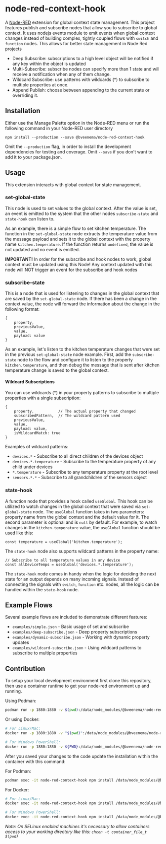 # node-red-context-hook

A [Node-RED](https://nodered.org/) extension for global context state management. This project features publish and subscribe nodes that allow you to subscribe to global context. It uses nodejs events module to emit events when global context changes instead of building complex, tightly coupled flows with `switch` and `function` nodes. This allows for better state management in Node Red projects
- Deep Subscribe: subscriptions to a high level object will be notified if any key within the object is updated
- Multi-Subscribe: subscribe nodes can specify more than 1 state and will receive a notification when any of them change.
- Wildcard Subscribe: use patterns with wildcards (*) to subscribe to multiple properties at once.
- Append Publish: choose between appending to the current state or overriding it.

## Installation

Either use the Manage Palette option in the Node-RED menu or run the following command in your Node-RED user directory

```
npm install --production --save @bveenema/node-red-context-hook
```

Omit the `--production` flag, in order to install the development dependencies for testing and coverage. Omit `--save` if you don't want to add it to your package.json.

## Usage
This extension interacts with global context for state management.

### set-global-state
This node is used to set values to the global context. After the value is set, an event is emitted to the system
that the other nodes `subscribe-state` and `state-hook` can listen to.

As an example, there is a simple flow to set kitchen temperature. The function in the `set-global-state` node extracts
the temperature value from the message payload and sets it to the global context with the property name `kitchen.temperature`.
If the function returns `undefined`, the value is not updated and no event is emitted.

**IMPORTANT!** In order for the subscribe and hook nodes to work, global context must be updated using this Node! Any context updated with this node will NOT trigger an event for the subscribe and hook nodes

### subscribe-state
This is a node that is used for listening to changes in the global context that are saved by the `set-global-state` node.
If there has been a change in the context value, the node will forward the information about the change in the following format:

```
{
    property,
    previousValue,
    value,
    payload: value
}   
```

As an example, let's listen to the kitchen temperature changes that were set in the previous `set-global-state` node example.
First, add the `subscribe-state` node to the flow and configure it to listen to the property `kitchen.temperature`,
and then debug the message that is sent after kitchen temperature change is saved to the global context.

#### Wildcard Subscriptions
You can use wildcards (*) in your property patterns to subscribe to multiple properties with a single subscription:

```
{
    property,           // The actual property that changed
    subscribedPattern,  // The wildcard pattern used
    previousValue,
    value,
    payload: value,
    isWildcardMatch: true
}
```

Examples of wildcard patterns:
- `devices.*` - Subscribe to all direct children of the devices object
- `devices.*.temperature` - Subscribe to the temperature property of any child under devices
- `*.temperature` - Subscribe to any temperature property at the root level
- `sensors.*.*` - Subscribe to all grandchildren of the sensors object

### state-hook
A function node that provides a hook called `useGlobal`.
This hook can be utilized to watch changes in the global context that were saved via `set-global-state` node.
The `useGlobal` function takes in two parameters: property name from the global context and the default value for it.
The second parameter is optional and is `null` by default. For example, to watch changes in the `kitchen.temperature` value,
the `useGlobal` function should be used like this:

```
const temperature = useGlobal('kitchen.temperature');
```

The `state-hook` node also supports wildcard patterns in the property name:

```
// Subscribe to all temperature values in any device
const allDeviceTemps = useGlobal('devices.*.temperature');
```

The `state-hook` node comes in handy when the logic for deciding the next state for an output depends on many
incoming signals. Instead of connecting the signals with `switch`, `function` etc. nodes, all the logic can be handled
within the `state-hook` node.

## Example Flows
Several example flows are included to demonstrate different features:
- `examples/simple.json` - Basic usage of set and subscribe
- `examples/deep-subscribe.json` - Deep property subscriptions
- `examples/dynamic-subscribe.json` - Working with dynamic property updates
- `examples/wildcard-subscribe.json` - Using wildcard patterns to subscribe to multiple properties

## Contribution

To setup your local development environment first clone this repository, then use a container runtime to get your node-red environment up and running.

Using Podman:
```bash
podman run -p 1880:1880 -v $(pwd):/data/node_modules/@bveenema/node-red-context-hook -d --name node-red-context-hook nodered/node-red
```

Or using Docker:
```bash
# For Linux/Mac:
docker run -p 1880:1880 -v "$(pwd)":/data/node_modules/@bveenema/node-red-context-hook -d --name node-red-context-hook nodered/node-red

# For Windows PowerShell:
docker run -p 1880:1880 -v ${PWD}:/data/node_modules/@bveenema/node-red-context-hook -d --name node-red-context-hook nodered/node-red
```

After you saved your changes to the code update the installation within the container with this command:

For Podman:
```bash
podman exec -it node-red-context-hook npm install /data/node_modules/@bveenema/node-red-context-hook/ && podman restart node-red-context-hook
```

For Docker:
```bash
# For Linux/Mac:
docker exec -it node-red-context-hook npm install /data/node_modules/@bveenema/node-red-context-hook/ && docker restart node-red-context-hook

# For Windows PowerShell:
docker exec -it node-red-context-hook npm install /data/node_modules/@bveenema/node-red-context-hook/; docker restart node-red-context-hook 
```

*Note: On SELinux enabled machines it's necessary to allow containers access to your working directory like this: `chcon -t container_file_t $(pwd)`*